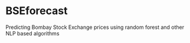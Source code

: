 # BSEforecast
Predicting Bombay Stock Exchange prices using random forest and other NLP based algorithms

